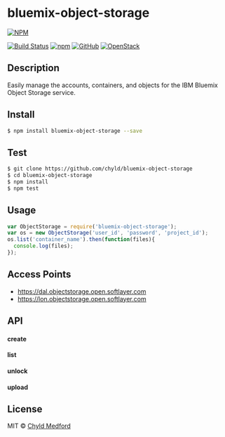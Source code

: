 # bluemix-object-storage
[![NPM](https://nodei.co/npm/bluemix-object-storage.png?downloads=true&downloadRank=true&stars=true)](https://nodei.co/npm/bluemix-object-storage/)

[![Build Status](https://travis-ci.org/chyld/bluemix-object-storage.svg?branch=master)](https://travis-ci.org/chyld/bluemix-object-storage)
[![npm](https://badge.fury.io/js/bluemix-object-storage.svg)](https://www.npmjs.com/package/bluemix-object-storage)
[![GitHub](https://img.shields.io/badge/github-code-blue.svg)](https://github.com/chyld/bluemix-object-storage)
[![OpenStack](https://img.shields.io/badge/openstack-docs-orange.svg)](http://developer.openstack.org/api-ref-objectstorage-v1.html)


## Description
Easily manage the accounts, containers, and objects for the IBM Bluemix Object Storage service.


## Install
```sh
$ npm install bluemix-object-storage --save
```


## Test
```sh
$ git clone https://github.com/chyld/bluemix-object-storage
$ cd bluemix-object-storage
$ npm install
$ npm test
```


## Usage
```js
var ObjectStorage = require('bluemix-object-storage');
var os = new ObjectStorage('user_id', 'password', 'project_id');
os.list('container_name').then(function(files){
  console.log(files);
});
```


## Access Points
- https://dal.objectstorage.open.softlayer.com
- https://lon.objectstorage.open.softlayer.com


## API
#### create
#### list
#### unlock
#### upload


## License
MIT © [Chyld Medford](https://github.com/chyld)
